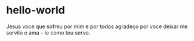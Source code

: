 # hello-world
Jesus voce que sofreu por mim e por todos agradeço por voce deixar me servilo e ama - lo como teu servo.
